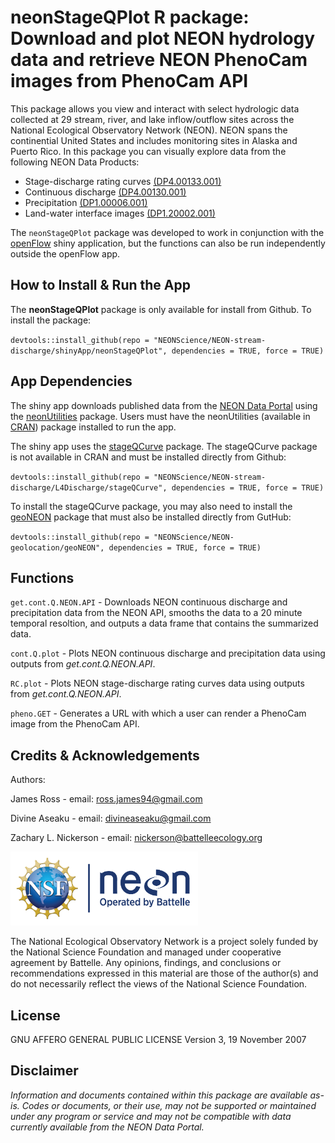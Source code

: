 neonStageQPlot R package: Download and plot NEON hydrology data and
retrieve NEON PhenoCam images from PhenoCam API
================

<!-- README.md is generated from README.Rmd. Please edit that file -->
<!-- ****** Description ****** -->

This package allows you view and interact with select hydrologic data
collected at 29 stream, river, and lake inflow/outflow sites across the
National Ecological Observatory Network (NEON). NEON spans the
continential United States and includes monitoring sites in Alaska and
Puerto Rico. In this package you can visually explore data from the
following NEON Data Products:

-   Stage-discharge rating curves
    [(DP4.00133.001)](https://data.neonscience.org/data-products/DP4.00133.001)
-   Continuous discharge
    [(DP4.00130.001)](https://data.neonscience.org/data-products/DP4.00130.001)
-   Precipitation
    [(DP1.00006.001)](https://data.neonscience.org/data-products/DP1.00006.001)
-   Land-water interface images
    [(DP1.20002.001)](https://data.neonscience.org/data-products/DP1.20002.001)

The `neonStageQPlot` package was developed to work in conjunction with
the
[openFlow](https://github.com/NEONScience/NEON-stream-discharge/tree/master/shiny-openFlow)
shiny application, but the functions can also be run independently
outside the openFlow app.

<!-- ****** Usage ****** -->

## How to Install & Run the App

The **neonStageQPlot** package is only available for install from
Github. To install the package:

`devtools::install_github(repo = "NEONScience/NEON-stream-discharge/shinyApp/neonStageQPlot", dependencies = TRUE, force = TRUE)`

## App Dependencies

The shiny app downloads published data from the [NEON Data
Portal](https://data.neonscience.org/home) using the
[neonUtilities](https://github.com/NEONScience/NEON-utilities) package.
Users must have the neonUtilities (available in
[CRAN](https://cran.r-project.org/web/packages/neonUtilities/index.html))
package installed to run the app.

The shiny app uses the
[stageQCurve](https://github.com/NEONScience/NEON-stream-discharge/tree/master/L4Discharge/stageQCurve)
package. The stageQCurve package is not available in CRAN and must be
installed directly from Github:

`devtools::install_github(repo = "NEONScience/NEON-stream-discharge/L4Discharge/stageQCurve", dependencies = TRUE, force = TRUE)`

To install the stageQCurve package, you may also need to install the
[geoNEON](https://github.com/NEONScience/NEON-geolocation/tree/master/geoNEON)
package that must also be installed directly from GutHub:

`devtools::install_github(repo = "NEONScience/NEON-geolocation/geoNEON", dependencies = TRUE, force = TRUE)`

## Functions

`get.cont.Q.NEON.API` - Downloads NEON continuous discharge and
precipitation data from the NEON API, smooths the data to a 20 minute
temporal resoltion, and outputs a data frame that contains the
summarized data.

`cont.Q.plot` - Plots NEON continuous discharge and precipitation data
using outputs from *get.cont.Q.NEON.API*.

`RC.plot` - Plots NEON stage-discharge rating curves data using outputs
from *get.cont.Q.NEON.API*.

`pheno.GET` - Generates a URL with which a user can render a PhenoCam
image from the PhenoCam API.

<!-- ****** Acknowledgements ****** -->

## Credits & Acknowledgements

Authors:

James Ross - email: <ross.james94@gmail.com>

Divine Aseaku - email: <divineaseaku@gmail.com>

Zachary L. Nickerson - email: <nickerson@battelleecology.org>

<!-- HTML tags to produce image, resize, add hyperlink. -->
<!-- ONLY WORKS WITH HTML or GITHUB documents -->

<a href="http://www.neonscience.org/">
<img src="logo.png" width="300px" /> </a>

<!-- Acknowledgements text -->

The National Ecological Observatory Network is a project solely funded
by the National Science Foundation and managed under cooperative
agreement by Battelle. Any opinions, findings, and conclusions or
recommendations expressed in this material are those of the author(s)
and do not necessarily reflect the views of the National Science
Foundation.

<!-- ****** License ****** -->

## License

GNU AFFERO GENERAL PUBLIC LICENSE Version 3, 19 November 2007

<!-- ****** Disclaimer ****** -->

## Disclaimer

*Information and documents contained within this package are available
as-is. Codes or documents, or their use, may not be supported or
maintained under any program or service and may not be compatible with
data currently available from the NEON Data Portal.*

